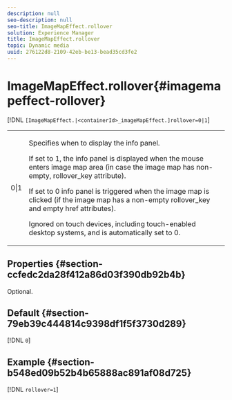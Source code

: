 ```yaml
---
description: null
seo-description: null
seo-title: ImageMapEffect.rollover
solution: Experience Manager
title: ImageMapEffect.rollover
topic: Dynamic media
uuid: 276122d8-2109-42eb-be13-bead35cd3fe2
---
```


# ImageMapEffect.rollover{#imagemapeffect-rollover}

[!DNL `[ImageMapEffect.|<containerId>_imageMapEffect.]rollover=0|1`]

<table id="table_2671D63442B54F659C32C4A3CC61DD7C"> 
 <tbody> 
  <tr> 
   <td colname="col1"> <p><span class="codeph"> 0|1</span> </p> </td> 
   <td colname="col2"> <p>Specifies when to display the info panel. </p> <p>If set to <span class="codeph"> 1</span>, the info panel is displayed when the mouse enters image map area (in case the image map has non-empty, <span class="codeph"> rollover_key</span> attribute). </p> <p>If set to <span class="codeph"> 0</span> info panel is triggered when the image map is clicked (if the image map has a non-empty <span class="codeph"> rollover_key</span> and empty <span class="codeph"> href</span> attributes). </p> <p> Ignored on touch devices, including touch-enabled desktop systems, and is automatically set to <span class="codeph"> 0</span>. </p> </td> 
  </tr> 
 </tbody> 
</table>

## Properties {#section-ccfedc2da28f412a86d03f390db92b4b}

Optional.

## Default {#section-79eb39c444814c9398df1f5f3730d289}

[!DNL `0`]

## Example {#section-b548ed09b52b4b65888ac891af08d725}

[!DNL `rollover=1`] 
